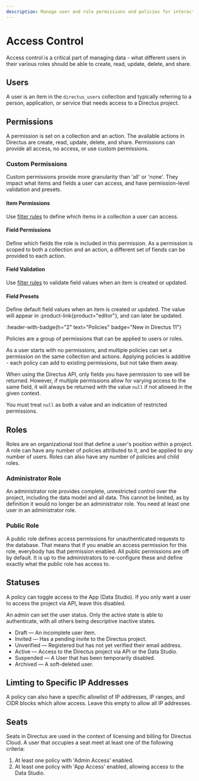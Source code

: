 ```yaml
---
description: Manage user and role permissions and policies for interacting with data in Directus.
---
```


# Access Control

Access control is a critical part of managing data - what different users in their various roles should be able to create, read, update, delete, and share.

<!-- TODO: IMAGE - DIAGRAM WITH CONCEPTS BETWEEN PERMISSIONS, ROLES, POLICIES, USERS -->

## Users

A user is an item in the `directus_users` collection and typically referring to a person, application, or service that needs access to a Directus project.

## Permissions

<!-- TODO: IMAGE - single permission set for a collection. -->

A permission is set on a collection and an action. The available actions in Directus are create, read, update, delete, and share. Permissions can provide all access, no access, or use custom permissions.

### Custom Permissions

Custom permissions provide more granularity than 'all' or 'none'. They impact what items and fields a user can access, and have permission-level validation and presets.

#### Item Permissions

<!-- TODO: IMAGE - item permissions showing user_created Equals $CURRENT_USER -->

Use [filter rules](/connect/filter-rules) to define which items in a collection a user can access.

#### Field Permissions

<!-- TODO: Image - Field permissions with limited access -->

Define which fields the role is included in this permission. As a permission is scoped to both a collection and an action, a different set of fiends can be provided to each action.

#### Field Validation

<!-- TODO: Image - Field validation - some fields not empty. -->

Use [filter rules](/connect/filter-rules) to validate field values when an item is created or updated.

#### Field Presets

<!-- TODO: Image - field preset for role. -->

Define default field values when an item is created or updated. The value will appear in :product-link{product="editor"}, and can later be updated.

:header-with-badge{h="2" text="Policies" badge="New in Directus 11"}

<!-- TODO: image of policy interface -->

Policies are a group of permissions that can be applied to users or roles.

As a user starts with no permissions, and multiple policies can set a permission on the same collection and actions. Applying policies is additive - each policy can add to existing permissions, but not take them away.

When using the Directus API, only fields you have permission to see will be returned. However, if multiple permissions allow for varying access to the same field, it will always be returned with the value `null` if not allowed in the given context.

You must treat `null` as both a value and an indication of restricted permissions.

## Roles

Roles are an organizational tool that define a user's position within a project. A role can have any number of policies attributed to it, and be applied to any number of users. Roles can also have any number of policies and child roles.

### Administrator Role

An administrator role provides complete, unrestricted control over the project, including the data model and all data. This cannot be limited, as by definition it would no longer be an administrator role. You need at least one user in an administrator role.

### Public Role

A public role defines access permissions for unauthenticated requests to the database. That means that if you enable an access permission for this role, everybody has that permission enabled. All public permissions are off by default. It is up to the administrators to re-configure these and define exactly what the public role has access to.

## Statuses

A policy can toggle access to the App (Data Studio). If you only want a user to access the project via API, leave this disabled.

An admin can set the user status. Only the active state is able to authenticate, with all others being descriptive inactive states.

- Draft — An incomplete user item.
- Invited — Has a pending invite to the Directus project.
- Unverified — Registered but has not yet verified their email address.
- Active — Access to the Directus project via API or the Data Studio.
- Suspended — A User that has been temporarily disabled.
- Archived — A soft-deleted user.

## Limting to Specific IP Addresses

A policy can also have a specific allowlist of IP addresses, IP ranges, and CIDR blocks which allow access. Leave this empty to allow all IP addresses.

## Seats

Seats in Directus are used in the context of licensing and billing for Directus Cloud. A user that occupies a seat meet at least one of the following criteria:

1. At least one policy with 'Admin Access' enabled.
2. At least one policy with 'App Access' enabled, allowing access to the Data Studio.
